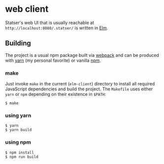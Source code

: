
# web client

Statser's web UI that is usually reachable at `http://localhost:8080/.statser/`
is written in [Elm][elm].


## Building

The project is a usual npm package built via [webpack][webpack] and can be
produced with [yarn][yarn] (my personal favorite) or vanilla [npm][npm].


### make

Just invoke `make` in the current (`elm-client`) directory to install all
required JavaScript dependencies and build the project. The `Makefile` uses
either `yarn` or `npm` depending on their existence in `$PATH`:

```
$ make
```


### using yarn

```
$ yarn
$ yarn build
```


### using npm

```
$ npm install
$ npm run build
```


[elm]: http://elm-lang.org/
[webpack]: https://webpack.js.org
[yarn]: https://yarnpkg.com/
[npm]: https://www.npmjs.com/
